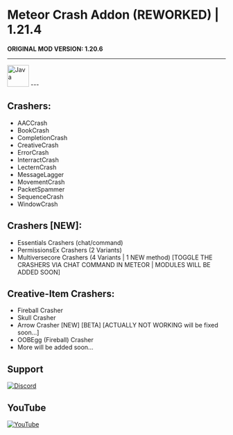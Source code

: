 # Meteor Crash Addon (REWORKED) | 1.21.4
**ORIGINAL MOD VERSION: 1.20.6** 

---
<img src="https://cdn.jsdelivr.net/gh/devicons/devicon/icons/java/java-original.svg" height="50" alt="Java" />
---

## Crashers:
- AACCrash
- BookCrash
- CompletionCrash
- CreativeCrash
- ErrorCrash
- InterractCrash
- LecternCrash
- MessageLagger
- MovementCrash
- PacketSpammer
- SequenceCrash
- WindowCrash

## Crashers [NEW]:
- Essentials Crashers (chat/command)
- PermissionsEx Crashers (2 Variants)
- Multiversecore Crashers (4 Variants | 1 NEW method)
[TOGGLE THE CRASHERS VIA CHAT COMMAND IN METEOR | MODULES WILL BE ADDED SOON]

## Creative-Item Crashers:
- Fireball Crasher
- Skull Crasher
- Arrow Crasher [NEW] [BETA] [ACTUALLY NOT WORKING will be fixed soon...]
- OOBEgg (Fireball) Crasher
- More will be added soon...


## Support
[![Discord](https://img.shields.io/badge/Discord-blue.svg?color=4682B4&style=for-the-badge&logo=discord&logoColor=white)](https://discord.gg/wnhvkk7XWU)

## YouTube
[![YouTube](https://img.shields.io/badge/YouTube-%23E4405F.svg?style=for-the-badge&logo=youtube&logoColor=white)](https://www.youtube.com/@Drxem)
